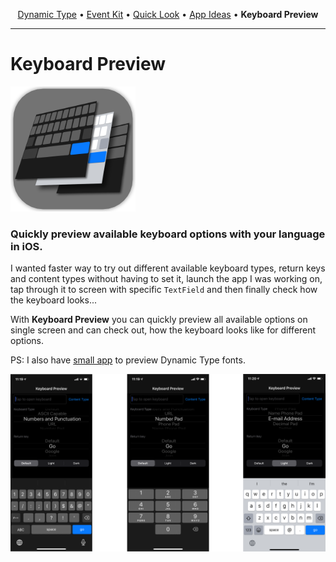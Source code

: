 <p align="center">
  <a href="https://github.com/nemecek-filip/DynamicType-ReferenceApp">Dynamic Type</a> &bull;
  <a href="https://github.com/nemecek-filip/EKEventKit.Example">Event Kit</a> &bull;
  <a href="https://github.com/nemecek-filip/QLPreviewController.Example">Quick Look</a> &bull;
  <a href="https://github.com/nemecek-filip/App-ideas">App Ideas</a> &bull;
  <b>Keyboard Preview</b> 	
</p>

----
# Keyboard Preview

![](Images/mini-icon.png)


### Quickly preview available keyboard options with your language in iOS.

I wanted faster way to try out different available keyboard types, return keys and content types without having to set it, launch the app I was working on, tap through it to screen with specific `TextField` and then finally check how the keyboard looks...

With **Keyboard Preview** you can quickly preview all available options on single screen and can check out, how the keyboard looks like for different options.

PS: I also have [small app](https://github.com/nemecek-filip/DynamicType-ReferenceApp) to preview Dynamic Type fonts.

![Quick preview](Images/preview-image.png)
